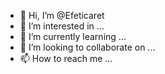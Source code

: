 - 👋 Hi, I’m @Efeticaret
- 👀 I’m interested in ...
- 🌱 I’m currently learning ...
- 💞️ I’m looking to collaborate on ...
- 📫 How to reach me ...

<!---
Efeticaret/Efeticaret is a ✨ special ✨ repository because its `README.md` (this file) appears on your GitHub profile.
You can click the Preview link to take a look at your changes.
--->
